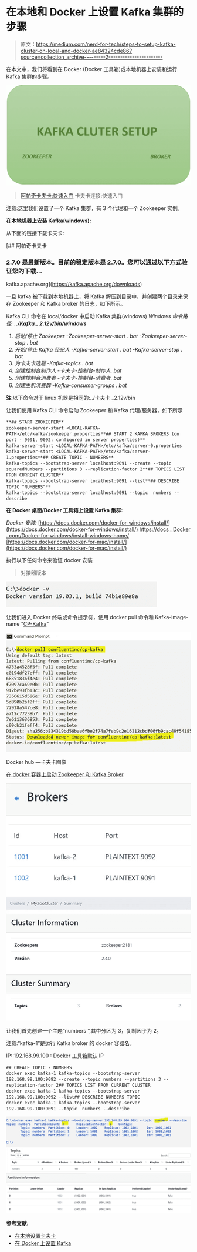 # 在本地和 Docker 上设置 Kafka 集群的步骤

> 原文：<https://medium.com/nerd-for-tech/steps-to-setup-kafka-cluster-on-local-and-docker-ae84324cde86?source=collection_archive---------2----------------------->

在本文中，我们将看到在 Docker (Docker 工具箱)或本地机器上安装和运行 Kafka 集群的步骤。

![](img/50d8b037f37086af137346b4113a7afc.png)

> [阿帕奇卡夫卡:快速入门](/nerd-for-tech/apache-kafka-quick-start-1edeef53773e)
> 卡夫卡连接:快速入门

注意:这里我们设置了一个 Kafka 集群，有 3 个代理和一个 Zookeeper 实例。

**在本地机器上安装 Kafka(windows):**

从下面的链接下载卡夫卡:

[](https://kafka.apache.org/downloads) [## 阿帕奇卡夫卡

### 2.7.0 是最新版本。目前的稳定版本是 2.7.0。您可以通过以下方式验证您的下载…

kafka.apache.org](https://kafka.apache.org/downloads) 

一旦 kafka 被下载到本地机器上，将 Kafka 解压到目录中，并创建两个目录来保存 Zookeeper 和 Kafka broker 的日志，如下所示。

Kafka CLI 命令在 local/docker 中启动 Kafka 集群(windows)
*Windows 命令路径:* ***../Kafka _ 2.12v/bin/windows***

1.  *启动/停止 Zookeeper*
    *-Zookeeper-server-start . bat
    -Zookeeper-server-stop . bat*
2.  *开始/停止 Kafka 经纪人*
    *-Kafka-server-start . bat
    -Kafka-server-stop . bat*
3.  *为卡夫卡选题*
    *-Kafka-topics . bat*
4.  *创建控制台制作人*
    *-卡夫卡-控制台-制作人. bat*
5.  *创建控制台消费者*
    *-卡夫卡-控制台-消费者. bat*
6.  *创建主机消费群*
    *-Kafka-consumer-groups . bat*

**注**:以下命令对于 linux 机器是相同的:../卡夫卡 _2.12v/bin

让我们使用 Kafka CLI 命令启动 Zookeeper 和 Kafka 代理/服务器，如下所示

```
**## START ZOOKEEPER**
zookeeper-server-start <LOCAL-KAFKA-PATH>/etc/kafka/zookeeper.properties**## START 2 KAFKA BROKERS (on port - 9091, 9092: configured in server properties)**
kafka-server-start <LOCAL-KAFKA-PATH>/etc/kafka/server-0.properties
kafka-server-start <LOCAL-KAFKA-PATH>/etc/kafka/server-1.properties**## CREATE TOPIC - NUMBERS**
kafka-topics --bootstrap-server localhost:9091 --create --topic squaredNumbers --partitions 3 --replication-factor 2**## TOPICS LIST FROM CURRENT CLUSTER**
kafka-topics --bootstrap-server localhost:9091 --list**## DESCRIBE TOPIC "NUMBERS"**
kafka-topics --bootstrap-server localhost:9091 --topic  numbers --describe
```

**在 Docker 桌面/Docker 工具箱上设置 Kafka 集群:**

*Docker 安装:*
[https://docs.docker.com/docker-for-windows/install/](https://docs.docker.com/docker-for-windows/install/)
[https://docs . Docker . com/Docker-for-windows/install-windows-home/](https://docs.docker.com/docker-for-windows/install-windows-home/)
[https://docs.docker.com/docker-for-mac/install/](https://docs.docker.com/docker-for-mac/install/)

执行以下任何命令来验证 docker 安装

> 对接器版本

![](img/cd4f30b361753673587c267118ad7b31.png)

让我们进入 Docker 终端或命令提示符，使用 docker pull 命令和 Kafka-image-name "[CP-Kafka](https://hub.docker.com/r/confluentinc/cp-kafka)"

![](img/449218fa27670b073ce7dfd0c93ccd9f.png)

Docker hub —卡夫卡图像

[在 docker 容器上启动 Zookeeper 和 Kafka Broker](https://docs.confluent.io/3.3.0/installation/docker/docs/quickstart.html)

![](img/a6c072ebc031508d5e7f9918a22373f7.png)![](img/ba4ca1d476a0a12d5dd4ba373adf6420.png)

让我们首先创建一个主题“numbers ”,其中分区为 3，复制因子为 2。

注意:“kafka-1”是运行 Kafka broker 的 docker 容器名。

IP: 192.168.99.100 : Docker 工具箱默认 IP

```
## CREATE TOPIC - NUMBERS
docker exec kafka-1 kafka-topics --bootstrap-server 192.168.99.100:9092 --create --topic numbers --partitions 3 --replication-factor 2## TOPICS LIST FROM CURRENT CLUSTER
docker exec kafka-1 kafka-topics --bootstrap-server 192.168.99.100:9092 --list## DESCRIBE NUMBERS TOPIC
docker exec kafka-1 kafka-topics --bootstrap-server 192.168.99.100:9091 --topic  numbers --describe
```

![](img/fa4d96532ab64d114a8b044f3565304a.png)![](img/f77bca04e53dade9699d10130e332a82.png)![](img/9bfcbc77ed05f084a46e786833b7912b.png)

**参考文献**:

*   [在本地设置卡夫卡](https://docs.confluent.io/platform/current/quickstart/ce-quickstart.html)
*   [在 Docker 上设置 Kafka](https://docs.confluent.io/platform/current/quickstart/ce-docker-quickstart.html?utm_medium=sem&utm_source=google&utm_campaign=ch.sem_br.nonbrand_tp.rmkt_tgt.kafka_mt.mbm_rgn.india_lng.eng_dv.all&utm_term=%2Bkafka%20%2Bdocker&creative=&device=c&placement=&gclid=Cj0KCQiA-OeBBhDiARIsADyBcE4dvxHvl_A4egCzX2-unAd-1DptauuPKcQQwNUnfNnIcHIflutjfFIaAiymEALw_wcB#)
